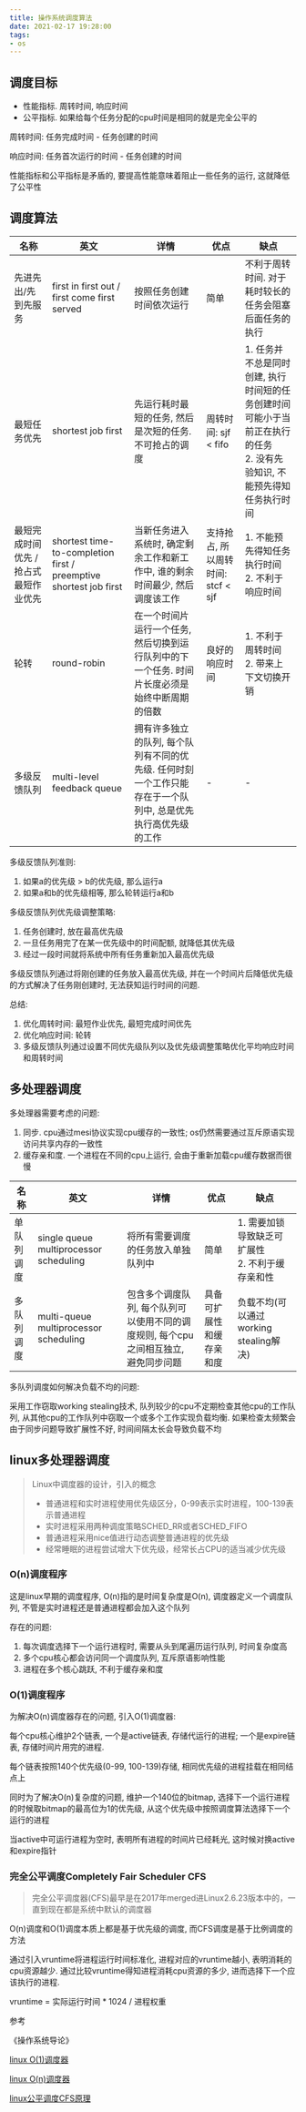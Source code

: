 ```yaml
---
title: 操作系统调度算法
date: 2021-02-17 19:28:00
tags:
- os
---
```



## 调度目标

* 性能指标. 周转时间, 响应时间
* 公平指标. 如果给每个任务分配的cpu时间是相同的就是完全公平的

周转时间: 任务完成时间 - 任务创建的时间

响应时间: 任务首次运行的时间 - 任务创建的时间

性能指标和公平指标是矛盾的, 要提高性能意味着阻止一些任务的运行, 这就降低了公平性

## 调度算法

名称 | 英文 | 详情 | 优点 | 缺点 
---- | ---- | ---- | ---- | ----
先进先出/先到先服务 | first in first out / first come first served  | 按照任务创建时间依次运行 | 简单 | 不利于周转时间. 对于耗时较长的任务会阻塞后面任务的执行 
最短任务优先 | shortest job first  | 先运行耗时最短的任务, 然后是次短的任务. 不可抢占的调度 | 周转时间: sjf < fifo | 1. 任务并不总是同时创建, 执行时间短的任务创建时间可能小于当前正在执行的任务<br> 2. 没有先验知识, 不能预先得知任务执行时间
最短完成时间优先 / 抢占式最短作业优先 | shortest time-to-completion first / preemptive shortest job first | 当新任务进入系统时, 确定剩余工作和新工作中, 谁的剩余时间最少, 然后调度该工作 | 支持抢占, 所以周转时间: stcf < sjf | 1. 不能预先得知任务执行时间<br> 2. 不利于响应时间
轮转 | round-robin | 在一个时间片运行一个任务, 然后切换到运行队列中的下一个任务. 时间片长度必须是始终中断周期的倍数 | 良好的响应时间 | 1. 不利于周转时间<br> 2. 带来上下文切换开销
多级反馈队列 | multi-level feedback queue | 拥有许多独立的队列, 每个队列有不同的优先级. 任何时刻一个工作只能存在于一个队列中, 总是优先执行高优先级的工作 | - | -


多级反馈队列准则:

1. 如果a的优先级 > b的优先级, 那么运行a
2. 如果a和b的优先级相等, 那么轮转运行a和b

多级反馈队列优先级调整策略:

1. 任务创建时, 放在最高优先级
2. 一旦任务用完了在某一优先级中的时间配额, 就降低其优先级
3. 经过一段时间就将系统中所有任务重新加入最高优先级


多级反馈队列通过将刚创建的任务放入最高优先级, 并在一个时间片后降低优先级的方式解决了任务刚创建时, 无法获知运行时间的问题.

总结:

1. 优化周转时间: 最短作业优先, 最短完成时间优先 
2. 优化响应时间: 轮转
3. 多级反馈队列通过设置不同优先级队列以及优先级调整策略优化平均响应时间和周转时间


## 多处理器调度

多处理器需要考虑的问题:

1. 同步. cpu通过mesi协议实现cpu缓存的一致性; os仍然需要通过互斥原语实现访问共享内存的一致性
2. 缓存亲和度. 一个进程在不同的cpu上运行, 会由于重新加载cpu缓存数据而很慢

名称 | 英文 | 详情 | 优点 | 缺点 
---- | ---- | ---- | ---- | ----
单队列调度 | single queue multiprocessor scheduling | 将所有需要调度的任务放入单独队列中 | 简单 | 1. 需要加锁导致缺乏可扩展性<br> 2. 不利于缓存亲和性
多队列调度 | multi-queue multiprocessor scheduling | 包含多个调度队列, 每个队列可以使用不同的调度规则, 每个cpu之间相互独立, 避免同步问题 | 具备可扩展性和缓存亲和度 | 负载不均(可以通过working stealing解决)

多队列调度如何解决负载不均的问题:

采用工作窃取working stealing技术, 队列较少的cpu不定期检查其他cpu的工作队列, 从其他cpu的工作队列中窃取一个或多个工作实现负载均衡. 如果检查太频繁会由于同步问题导致扩展性不好, 时间间隔太长会导致负载不均


## linux多处理器调度

> Linux中调度器的设计，引入的概念
> 
> * 普通进程和实时进程使用优先级区分，0-99表示实时进程，100-139表示普通进程
> * 实时进程采用两种调度策略SCHED_RR或者SCHED_FIFO
> * 普通进程采用nice值进行动态调整普通进程的优先级
> * 经常睡眠的进程尝试增大下优先级，经常长占CPU的适当减少优先级


### O(n)调度程序

这是linux早期的调度程序, O(n)指的是时间复杂度是O(n), 调度器定义一个调度队列, 不管是实时进程还是普通进程都会加入这个队列

存在的问题:

1. 每次调度选择下一个运行进程时, 需要从头到尾遍历运行队列, 时间复杂度高
2. 多个cpu核心都会访问同一个调度队列, 互斥原语影响性能
3. 进程在多个核心跳跃, 不利于缓存亲和度


### O(1)调度程序

为解决O(n)调度器存在的问题, 引入O(1)调度器:

每个cpu核心维护2个链表, 一个是active链表, 存储代运行的进程; 一个是expire链表, 存储时间片用完的进程.

每个链表按照140个优先级(0-99, 100-139)存储, 相同优先级的进程挂载在相同结点上

同时为了解决O(n)复杂度的问题, 维护一个140位的bitmap, 选择下一个运行进程的时候取bitmap的最高位为1的优先级, 从这个优先级中按照调度算法选择下一个运行的进程

当active中可运行进程为空时, 表明所有进程的时间片已经耗光, 这时候对换active和expire指针


### 完全公平调度Completely Fair Scheduler CFS

> 完全公平调度器(CFS)最早是在2017年merged进Linux2.6.23版本中的，一直到现在都是系统中默认的调度器

O(n)调度和O(1)调度本质上都是基于优先级的调度, 而CFS调度是基于比例调度的方法

通过引入vruntime将进程运行时间标准化, 进程对应的vruntime越小, 表明消耗的cpu资源越少. 通过比较vruntime得知进程消耗cpu资源的多少, 进而选择下一个应该执行的进程. 

vruntime = 实际运行时间 * 1024 / 进程权重

参考

《操作系统导论》

[linux O(1)调度器](https://cloud.tencent.com/developer/article/1603981)

[linux O(n)调度器](https://cloud.tencent.com/developer/article/1603917)

[linux公平调度CFS原理](https://www.jianshu.com/p/673c9e4817a8)

